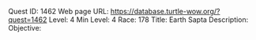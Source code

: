 Quest ID: 1462
Web page URL: https://database.turtle-wow.org/?quest=1462
Level: 4
Min Level: 4
Race: 178
Title: Earth Sapta
Description: 
Objective: 
